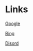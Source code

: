 # Links

[Google](https://www.google.com)

[Bing](https://www.bing.com/)

[Disord](https://www.discord.com/login)
